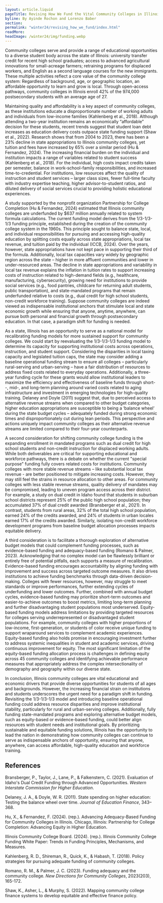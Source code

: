 ```yaml
---
layout: article.liquid
pageTitle: Revising How We Fund the Vital Community Colleges in Illinois
byline: By Ayinde Rochon and Lorenzo Baber
section: 
permalink: "winter24/revising_how_we_fund/index.html"
readMore: 
headImage: /winter24/img/funding.webp
---
```

<ilw-content width="page">

Community colleges serve and provide a range of educational opportunities to a diverse student body across the state of Illinois: university transfer credit for recent high school graduates; access to advanced agricultural innovations for small-acreage farmers; retraining programs for displaced workers, and English as a second language courses for the new immigrants. These multiple activities reflect a core value of the community college system: Regardless of background, age, or geographic location, an affordable opportunity to learn and grow is local.  Through open-access pathways, community colleges in Illinois enroll 42% of the 974,000 postsecondary students with an average age of 27. 

Maintaining quality and affordability is a key aspect of community colleges, as these institutions educate a disproportionate number of working adults and individuals from low-income families (Kahlenberg et al., 2018). Although attending a two-year institution remains an economically “affordable” decision for these students, recent trends suggest that student loan debt increases as education delivery costs outpace state funding support (Shaw et al., 2022). Research shows that from 2004 to 2023, there has been a 23% decline in state appropriations to Illinois community colleges, yet tuition and fees have increased by 65% over a similar period (Hu & Fernandez, 2024). The increasing financial burden on the individual and institution impacts a range of variables related to student success (Kahlenberg et al., 2018). For the individual, high costs impact credits taken per semester, balance in work-school-family responsibilities, and increased time-to-credential. For institutions, low resources affect the quality of instruction and student services – larger class sizes, fewer full-time faculty with industry expertise teaching, higher advisor-to-student ratios, and diluted delivery of social services crucial to providing holistic educational experiences. 

A study supported by the nonprofit organization Partnership for College Completion (Hu & Fernandez, 2024) estimated that Illinois community colleges are underfunded by $637 million annually related to system formula calculations. The current funding model derives from the 1/3-1/3-1/3 funding principle, established during the creation of the community college system in the 1960s. This principle sought to balance state, local, and individual responsibilities for pursuing and accessing high-quality education by splitting costs equally across state appropriations, local tax revenue, and tuition paid by the individual (ICCB, 2024).  Over the years, however, state appropriations have not kept pace in supporting their third of the formula. Additionally, local tax capacities vary widely by geographic region across the state – higher in more affluent communities and lower in under-resourced areas.  The decline in state appropriations and variability in local tax revenue explains the inflation in tuition rates to support increasing costs of instruction related to high-demand fields (e.g., healthcare, manufacturing, cybersecurity), growing need for institutions to provide social services (e.g., food pantries, childcare for returning adult students, public transportation), and state-mandated programs that remain underfunded relative to costs (e.g., dual credit for high school students, non-credit workforce training). Suppose community colleges are indeed viewed as indispensable institutional anchors that stimulate local and state economic growth while ensuring that anyone, anytime, anywhere, can pursue both personal and financial growth through postsecondary education. In that case, a paradigm shift for funding is needed.  

As a state, Illinois has an opportunity to serve as a national model for recalibrating funding models for more sustained support for community colleges. We could start by reevaluating the 1/3-1/3-1/3 funding model to determine its capacity for supporting institutional costs across operations, instruction, and student support. Considering the disparities in local taxing capacity and legislated tuition caps, the state may consider adding a baseline operational funding stream to ensure all colleges – particularly rural-serving and urban-serving – have a fair distribution of resources to address fixed costs related to everyday operations. Additionally, a three-year funding cycle for these grants would allow institutional leaders to maximize the efficiency and effectiveness of baseline funds through short--, mid-, and long-term planning around varied costs related to aging infrastructure and investment in emerging technologies for high-quality training. Delaney and Doyle (2011) suggest that, due to perceived access to alternative revenue streams when compared to other budget categories, higher education appropriations are susceptible to being a ‘balance wheel’ during the state budget cycles – adequately funded during strong economic times and disproportionately cut during lean periods.  This perspective and actions uniquely impact community colleges as their alternative revenue streams are limited compared to their four-year counterparts. 

A second consideration for shifting community college funding is the expanding enrollment in mandated programs such as dual credit for high school students  and non-credit instruction for displaced working adults. While both deliverables are critical for supporting educational and workforce pathways, there is a debate on whether the current "special purpose" funding fully covers related costs for institutions. Community colleges with more stable revenue streams – like substantial local tax revenue - are better positioned to mitigate increasing costs. However, they may still feel the strains in resource allocation to other areas. For community colleges with less stable revenue streams, quality delivery of mandates may be compromised, leading to uneven program access across their district. For example, a study on dual credit in Idaho found that students in suburban school districts represent 25% of the public high school population; they accumulated 37% of dual credit awarded (Bransberger et al., 2021). In contrast, students from rural areas, 32% of the total high school population, earned 24% of the credits awarded, and 24% of students in urban locales earned 17% of the credits awarded. Similarly, isolating non-credit workforce development programs from baseline budget allocation processes impacts equitable delivery. 

A third consideration is to facilitate a thorough exploration of alternative budget models that could complement funding processes, such as evidence-based funding and adequacy-based funding (Romano & Palmer, 2023). Acknowledging that no complex model can be flawlessly brilliant or entirely free of potential pitfalls, each supports a measure of recalibration. Evidence-based funding encourages accountability by aligning funding with improvement and success across targeted outcome measures. It also drives institutions to achieve funding benchmarks through data-driven decision-making. Colleges with fewer resources, however, may struggle to meet standards or improve performances, further extending cycles of underfunding and lower outcomes. Further, combined with annual budget cycles, evidence-based funding may prioritize short-term outcomes and easier-to-achieve outcomes to boost metrics, limiting long-term planning and further disadvantaging student populations most underserved. Equity-based funding models address limitations by providing targeted resources for colleges serving underrepresented or disadvantaged student populations. For example, community colleges with higher proportions of low-income, first-generation, or students of color receive unique funding to support wraparound services to complement academic experiences. Equity-based funding also holds promise in encouraging investment further to address systemic inequalities in student and academic services, driving continuous improvement for equity. The most significant limitation of the equity-based funding allocation process is challenges in defining equity across 45 community colleges and identifying achievable performance measures that appropriately address the complex intersectionality of demography and geography within our diverse state. 

In conclusion, Illinois community colleges are vital educational and economic drivers that provide diverse opportunities for students of all ages and backgrounds. However, the increasing financial strain on institutions and students underscores the urgent need for a paradigm shift in funding. Revisiting the 1/3-1/3-1/3 model and introducing baseline operational funding could address resource disparities and improve institutional stability, particularly for rural and urban-serving colleges. Additionally, fully funding state-mandated programs and exploring alternative budget models, such as equity-based or evidence-based funding, could better align resources with student needs and institutional goals. By prioritizing sustainable and equitable funding solutions, Illinois has the opportunity to lead the nation in demonstrating how community colleges can continue to serve as indispensable anchors of opportunity, ensuring that anyone, anywhere, can access affordable, high-quality education and workforce training.

## References ## 

Bransberger, P., Taylor, J., Lane, P., & Falkenstern, C. (2021). Evaluation of Idaho's Dual Credit 	Funding through Advanced Opportunities. *Western Interstate Commission for Higher 	Education*.

Delaney, J. A., & Doyle, W. R. (2011). State spending on higher education: Testing the balance wheel over time. *Journal of Education Finance*, 343–368.

Hu, X., & Fernandez, F. (2024). (rep.). Advancing Adequacy-Based Funding for Community Colleges in Illinois. Chicago, Illinois: Partnership for College Completion: Advancing Equity in Higher Education.

Illinois Community College Board. (2024). (rep.). Illinois Community College Funding White Paper: Trends in Funding Principles, Mechanisms, and Measures.

Kahlenberg, R. D., Shireman, R., Quick, K., & Habash, T. (2018). Policy strategies for pursuing adequate funding of community colleges.

Romano, R. M., & Palmer, J. C. (2023). Funding adequacy and the community college. *New Directions for Community Colleges*, 2023(203), 165-172.

Shaw, K., Asher, L., & Murphy, S. (2022). Mapping community college finance systems to develop equitable and effective finance policy.

</ilw-content>
